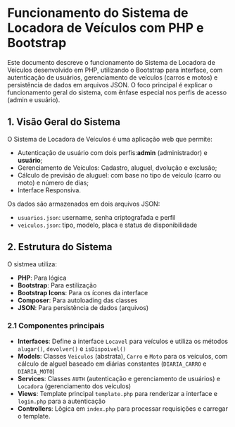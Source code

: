 # Funcionamento do Sistema de Locadora de Veículos com PHP e Bootstrap

Este documento descreve o funcionamento do Sistema de Locadora de Veículos desenvolvido em PHP, utilizando o Bootstrap para interface, com autenticação de usuários, gerenciamento de veículos (carros e motos) e persistência de dados em arquivos JSON. O foco principal é explicar o funcionamento geral do sistema, com ênfase especial nos perfis de acesso (admin e usuário).

## 1. Visão Geral do Sistema

O Sistema de Locadora de Veículos é uma aplicação web que permite:
- Autenticação de usuário com dois perfis:**admin** (administrador) e **usuário**;
- Gerenciamento de Veículos: Cadastro, aluguel, dvolução e exclusão;
- Cálculo de previsão de aluguel: com base no tipo de veículo (carro ou moto) e número de dias;
- Interface Responsiva.

Os dados são armazenados em dois arquivos JSON:
- `usuarios.json`: username, senha criptografada e perfil
- `veiculos.json`: tipo, modelo, placa e status de disponibilidade

## 2. Estrutura do Sistema

O sistmea utiliza:

- **PHP**: Para lógica
- **Bootstrap**: Para estilização
- **Bootstrap Icons**: Para os ícones da interface
- **Composer**: Para autoloading das classes
- **JSON**: Para persistência de dados (arquivos) 

### 2.1 Componentes principais

- **Interfaces**: Define a interface `Locavel` para veículos e utiliza os métodos `alugar()`, `devolver()` e `isDispoivel()`
- **Models**: Classes `Veiculos` (abstrata), `Carro` e `Moto` para os veículos, com cálculo de alguel baseado em diárias constantes (`DIARIA_CARRO` e `DIARIA_MOTO`)
- **Services**: Classes `AUTH` (autenticação e gerenciamento de usuários) e `Locadora` (gerenciamento dos veículos)
- **Views**: Template principal `template.php` para renderizar a interface e `login.php` para a autenticação
- **Controllers**: Lõgica em `index.php` para processar requisições e carregar o template.
